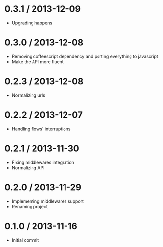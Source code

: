 0.3.1 / 2013-12-09
===================
 * Upgrading happens

0.3.0 / 2013-12-08
===================
 * Removing coffeescript dependency and porting everything to javascript
 * Make the API more fluent

0.2.3 / 2013-12-08
===================
 * Normalizing urls

0.2.2 / 2013-12-07
===================
 * Handling flows' interruptions

0.2.1 / 2013-11-30
===================
 * Fixing middlewares integration
 * Normalizing API

0.2.0 / 2013-11-29
===================
 * Implementing middlewares support
 * Renaming project

0.1.0 / 2013-11-16
===================
 * Initial commit